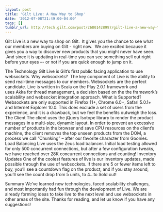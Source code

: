 ```yaml
---
layout: post
title: 'Gilt Live: A New Way to Shop'
date: '2012-07-08T21:49:00-04:00'
tags: []
tumblr_url: http://tech.gilt.com/post/26801428997/gilt-live-a-new-way-to-shop
---
```

Gilt Live is a new way to shop on Gilt.  It gives you the chance to see what our members are buying on Gilt - right now.  We are excited because it gives you a way to discover new products that you might never have seen.  And since it is updating in real-time you can see something sell out right before your eyes –- or not if you are quick enough to jump on it.

The Technology
Gilt Live is Gilt’s first public facing application to use websockets. Why websockets?  The key component of Live is the ability to send real-time messages to our members. Websockets are the perfect candidate.
Live is written in Scala on the Play 2.0.1 framework and uses Akka for thread management, a decision based on the the framework’s scalability and websocket integration approach.
What is Supported?
Websockets are only supported in Firefox 11+, Chrome 6.0+, Safari 5.0.1+ and Internet Explorer 10.0. This does exclude a set of users from the experience, and it is a drawback, but we feel the benefits outweigh the loss.
The Client
The client uses the jQuery Isotope library to render the product messages in a multi-size, dynamic layout. In order to prevent an excessive number of products in the browser and save CPU resources on the client’s machine, the client removes the top unseen products from the DOM, a process we call “Chunking” – after our favorite character from Goonies.
Load Balancing
Live uses the Zeus load balancer. Initial load testing allowed for only 500 concurrent connections, but after a few configuration tweaks, we have reached over 28K concurrent connections and counting!
Inventory Updates
One of the coolest features of live is our inventory updates, made possible through the use of websockets. If there are 5 or fewer items left to buy, you’ll see a countdown flag on the product, and if you stay around, you’ll see the count drop from 5 units, to 4…to Sold out!

Summary
We’ve learned new technologies, faced scalability challenges, and most importantly had fun through the development of Live. We are already forming ideas to take live to the next level and use websockets in other areas of the site.
Thanks for reading, and let us know if you have any suggestions!
